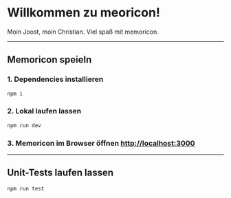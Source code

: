# Willkommen zu meoricon!

Moin Joost, moin Christian. Viel spaß mit memoricon.

---

## Memoricon speieln

### 1. Dependencies installieren

```bash
npm i
```

### 2. Lokal laufen lassen 

```bash
npm run dev
```

### 3. Memoricon im Browser öffnen [http://localhost:3000](http://localhost:3000)

---

## Unit-Tests laufen lassen

```bash
npm run test
```